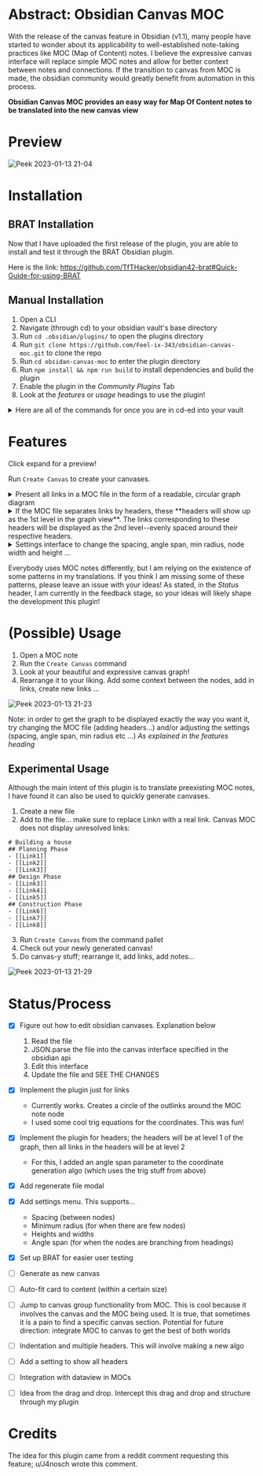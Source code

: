 <meta name="google-site-verification" content="YWllrHxS71HepBAFJqguFgFjDXHZ7rAIeSUzJTPW91o" />

# Abstract: Obsidian Canvas MOC

With the release of the canvas feature in Obsidian (v1.1), many people have started to wonder about its applicability to well-established note-taking practices like MOC (Map of Content) notes. I believe the expressive canvas interface will replace simple MOC notes and allow for better context between notes and connections. If the transition to canvas from MOC is made, the obsidian community would greatly benefit from automation in this process. 

**Obsidian Canvas MOC provides an easy way for Map Of Content notes to be translated into the new canvas view**

# Preview
![Peek 2023-01-13 21-04](https://user-images.githubusercontent.com/88951499/212445796-ec579dee-2ae8-4828-bf60-0914d9843b66.gif)

# Installation
## BRAT Installation
Now that I have uploaded the first release of the plugin, you are able to install and test it through the BRAT Obsidian plugin. 

Here is the link: https://github.com/TfTHacker/obsidian42-brat#Quick-Guide-for-using-BRAT


## Manual Installation
1. Open a CLI
2. Navigate (through cd) to your obsidian vault's base directory
3. Run `cd .obsidian/plugins/` to open the plugins directory
4. Run `git clone https://github.com/Feel-ix-343/obsidian-canvas-moc.git` to clone the repo
5. Run `cd obsidan-canvas-moc` to enter the plugin directory
6. Run `npm install && npm run build` to install dependencies and build the plugin
7. Enable the plugin in the *Community Plugins* Tab
8. Look at the *features* or *usage* headings to use the plugin!

<details><summary>Here are all of the commands for once you are in cd-ed into your vault</summary>
	
```
cd .obsidian/plugins
git clone https://github.com/Feel-ix-343/obsidian-canvas-moc.git
cd obsidian-canvas-moc
npm install && npm run build
```
	
</details>

# Features

Click expand for a preview!

Run `Create Canvas` to create your canvases.

<details><summary>Present all links in a MOC file in the form of a readable, circular graph diagram</summary>

![Peek 2023-01-13 21-10](https://user-images.githubusercontent.com/88951499/212446080-f3ff2dcb-5ad2-46e4-b922-f2f4e2f461f1.gif)

</details>

<details><summary>If the MOC file separates links by headers, these **headers will show up as the 1st level in the graph view**. The links corresponding to these headers will be displayed as the 2nd level--evenly spaced around their respective headers.</summary>

![Peek 2023-01-13 21-12](https://user-images.githubusercontent.com/88951499/212446131-8f79723a-17e4-4543-9381-47c40ecae306.gif)

</details>

<details><summary>Settings interface to change the spacing, angle span, min radius, node width and height ...</summary>

![Peek 2023-01-13 21-17](https://user-images.githubusercontent.com/88951499/212446284-f421e815-b789-4b39-8fae-0d066aa7ebf9.gif)


</details>

Everybody uses MOC notes differently, but I am relying on the existence of some patterns in my translations. If you think I am missing some of these patterns, please leave an issue with your ideas! As stated, in the *Status* header, I am currently in the feedback stage, so your ideas will likely shape the development this plugin!

# (Possible) Usage

1. Open a MOC note
2. Run the `Create Canvas` command
3. Look at your beautiful and expressive canvas graph!
4. Rearrange it to your liking. Add some context between the nodes, add in links, create new links ...

![Peek 2023-01-13 21-23](https://user-images.githubusercontent.com/88951499/212446561-aa7265d8-188c-4b51-935f-9fe323ca2d23.gif)

Note: in order to get the graph to be displayed exactly the way you want it, try changing the MOC file (adding headers...) and/or adjusting the settings (spacing, angle span, min radius etc ...) *As explained in the features heading*

## Experimental Usage
Although the main intent of this plugin is to translate preexisting MOC notes, I have found it can also be used to quickly generate canvases. 

1. Create a new file
2. Add to the file... make sure to replace Link*n* with a real link. Canvas MOC does not display unresolved links: 
```
# Building a house
## Planning Phase
- [[Link1]]
- [[Link2]]
- [[Link3]]
## Design Phase
- [[Link3]]
- [[Link4]]
- [[Link5]]
## Construction Phase
- [[Link6]]
- [[Link7]]
- [[Link8]]
```
3. Run `Create Canvas` from the command pallet
4. Check out your newly generated canvas!
5. Do canvas-y stuff; rearrange it, add links, add notes...


![Peek 2023-01-13 21-29](https://user-images.githubusercontent.com/88951499/212446740-3ecdea73-c0af-4972-80ed-b902a7540b62.gif)

# Status/Process


- [x] Figure out how to edit obsidian canvases. Explanation below
  1. Read the file
  2. JSON.parse the file into the canvas interface specified in the obsidian api
  3. Edit this interface
  4. Update the file and SEE THE CHANGES
- [x] Implement the plugin just for links
  - Currently works. Creates a circle of the outlinks around the MOC note node
  - I used some cool trig equations for the coordinates. This was fun!
- [x] Implement the plugin for headers; the headers will be at level 1 of the graph, then all links in the headers will be at level 2
  - For this, I added an angle span parameter to the coordinate generation algo (which uses the trig stuff from above)
- [x] Add regenerate file modal
- [x] Add settings menu. This supports...
  - Spacing (between nodes)
  - Minimum radius (for when there are few nodes)
  - Heights and widths
  - Angle span (for when the nodes are branching from headings)
- [x] Set up BRAT for easier user testing
- [ ] Generate as new canvas
- [ ] Auto-fit card to content (within a certain size)
- [ ] Jump to canvas group functionality from MOC. This is cool because it involves the canvas and the MOC being used. It is true, that sometimes it is a pain to find a specific canvas section. Potential for future direction: integrate MOC to canvas to get the best of both worlds
- [ ] Indentation and multiple headers. This will involve making a new algo
- [ ] Add a setting to show all headers
- [ ] Integration with dataview in MOCs
- [ ] Idea from the drag and drop. Intercept this drag and drop and structure through my plugin
 



# Credits

The idea for this plugin came from a reddit comment requesting this feature; u/J4nosch wrote this comment. 
